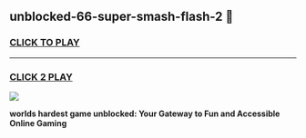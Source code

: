 
## unblocked-66-super-smash-flash-2 👋
<h3>
<a href="https://premium.freeplayer.one?title=unblocked-66-super-smash-flash-2&ref=14F">CLICK TO PLAY</a></h3>
<hr>

<h3>
<a href="https://premium.freeplayer.one?title=unblocked-66-super-smash-flash-2&ref=14F">CLICK 2 PLAY</a>
  
</h3>

<a href="https://premium.freeplayer.one?title=unblocked-66-super-smash-flash-2&ref=12F/"><img src="https://clearcache.store/games.png"></a>


**worlds hardest game unblocked: Your Gateway to Fun and Accessible Online Gaming**
